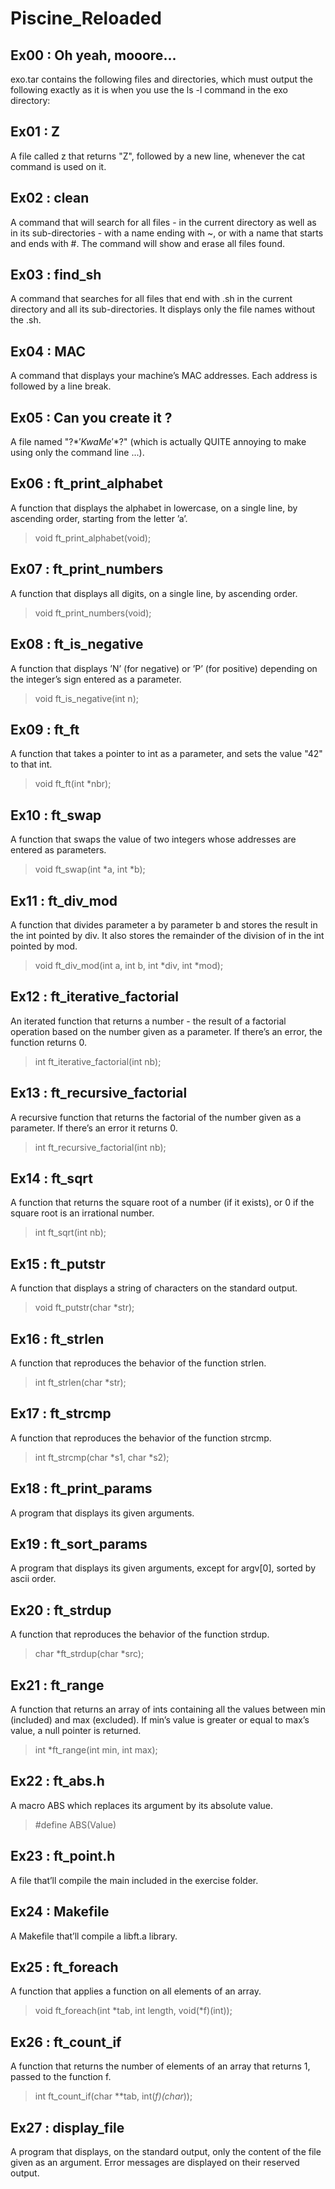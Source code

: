 # Piscine_Reloaded

## Ex00 : Oh yeah, mooore...
exo.tar contains the following files and directories, which must output the following exactly as it is when you use the ls -l command in the exo directory:

## Ex01 : Z
A file called z that returns "Z", followed by a new line, whenever the cat command is used on it.

## Ex02 : clean
A command that will search for all files - in the current directory as well as in its sub-directories - with a name ending with ~, or with a name that starts and ends with #. The command will show and erase all files found.

## Ex03 : find_sh
A command that searches for all files that end with .sh in the current directory and all its sub-directories. It displays only the file names without the .sh.

## Ex04 : MAC
A command that displays your machine’s MAC addresses. Each address is followed by a line break.

## Ex05 : Can you create it ?
A file named "\?$*'KwaMe'*$?\" (which is actually QUITE annoying to make using only the command line ...).

## Ex06 : ft_print_alphabet
A function that displays the alphabet in lowercase, on a single line, by ascending order, starting from the letter ’a’.  
> void ft_print_alphabet(void);

## Ex07 : ft_print_numbers 
A function that displays all digits, on a single line, by ascending order.
> void ft_print_numbers(void);

## Ex08 : ft_is_negative
A function that displays ’N’ (for negative) or ’P’ (for positive) depending on the integer’s sign entered as a parameter.
> void ft_is_negative(int n);

## Ex09 : ft_ft
A function that takes a pointer to int as a parameter, and sets the value "42" to that int.
> void ft_ft(int *nbr);

## Ex10 : ft_swap
A function that swaps the value of two integers whose addresses are entered as parameters.
> void ft_swap(int *a, int *b);

## Ex11 : ft_div_mod
A  function that divides parameter a by parameter b and stores the result in the int pointed by div. It also stores the remainder of the division of in the int pointed by mod.
> void ft_div_mod(int a, int b, int *div, int *mod);

## Ex12 : ft_iterative_factorial
An iterated function that returns a number - the result of a factorial operation based on the number given as a parameter. If there’s an error, the function returns 0.
> int ft_iterative_factorial(int nb);

## Ex13 : ft_recursive_factorial
A recursive function that returns the factorial of the number given as a parameter. If there’s an error it returns 0.
> int ft_recursive_factorial(int nb);

## Ex14 : ft_sqrt
A function that returns the square root of a number (if it exists), or 0 if the square root is an irrational number.
> int ft_sqrt(int nb);

## Ex15 : ft_putstr
A function that displays a string of characters on the standard output.
> void ft_putstr(char *str);

## Ex16 : ft_strlen
A function that reproduces the behavior of the function strlen.
> int ft_strlen(char *str);

## Ex17 : ft_strcmp
A function that reproduces the behavior of the function strcmp.
> int ft_strcmp(char *s1, char *s2);

## Ex18 : ft_print_params
A program that displays its given arguments.

## Ex19 : ft_sort_params
A program that displays its given arguments, except for argv[0], sorted by ascii order.

## Ex20 : ft_strdup
A function that reproduces the behavior of the function strdup.
> char *ft_strdup(char *src);

## Ex21 : ft_range
A function that returns an array of ints containing all the values between min (included) and max (excluded). If min’s value is greater or equal to max’s value, a null pointer is returned.
> int *ft_range(int min, int max);

## Ex22 :  ft_abs.h
A macro ABS which replaces its argument by its absolute value.
> #define ABS(Value)

## Ex23 : ft_point.h
A file that’ll compile the main included in the exercise folder.

## Ex24 : Makefile
A Makefile that’ll compile a libft.a library.

## Ex25 : ft_foreach
A function that applies a function on all elements of an array.
> void ft_foreach(int *tab, int length, void(*f)(int));

## Ex26 : ft_count_if
A function that returns the number of elements of an array that returns 1, passed to the function f.
> int ft_count_if(char **tab, int(*f)(char*));

## Ex27 : display_file
A program that displays, on the standard output, only the content of the file given as an argument. Error messages are displayed on their reserved output.
